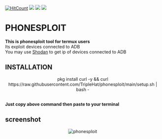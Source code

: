 [![HitCount](http://hits.dwyl.com/TripleHat/phonesploit.svg)](http://hits.dwyl.com/TripleHat/phonesploit)
![](https://img.shields.io/github/last-commit/TripleHat/phonesploit)
![](https://img.shields.io/github/stars/TripleHat/phonesploit)
![](https://img.shields.io/github/issues/TripleHat/phonesploit)

# PHONESPLOIT
<strong>This is phonesploit tool for termux users</strong><br>
Its exploit devices connected to ADB <br>
You may use <a href="https://shodan.io">Shodan</a> to get ip of devices connected to ADB
## INSTALLATION
<p align="center">
pkg install curl -y && curl https://raw.githubusercontent.com/TripleHat/phonesploit/main/setup.sh | bash -
</p><br>
<strong>Just copy above command then paste to your terminal</strong>

## screenshot
<p align="center"><img src="https://i.ibb.co/sF69WzJ/phonesploit.png" alt="phonesploit" border="0"></p>
